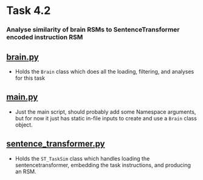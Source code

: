 # Task 4.2
### Analyse similarity of brain RSMs to SentenceTransformer encoded instruction RSM

## [brain.py](./brain.py)
- Holds the `Brain` class which does all the loading, filtering, and analyses for this task

## [main.py](./main.py)
- Just the main script, should probably add some Namespace arguments, but for now it just has static in-file inputs to create and use a `Brain` class object. 

## [sentence_transformer.py](./sentence_transformer.py)
- Holds the `ST_TaskSim` class which handles loading the sentencetransformer, embedding the task instructions, and producing an RSM.

